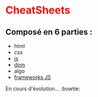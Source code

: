 # <span style="color:red;">CheatSheets</span>

## Composé en 6 parties :

- html
- css
- [js](js/resume.md)
- [dom](dom/resume.md)
- algo
- [frameworks JS](frameworksJS/resume.md)

En cours d'évolution... :bowtie:
